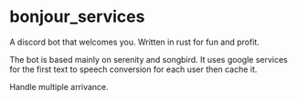 # bonjour_services
A discord bot that welcomes you. Written in rust for fun and profit.

The bot is based mainly on serenity and songbird.
It uses google services for the first text to speech conversion for each user then cache it.

Handle multiple arrivance.
